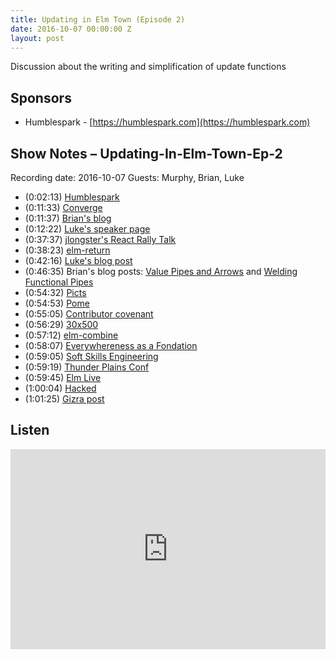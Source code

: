 ```yaml
---
title: Updating in Elm Town (Episode 2)
date: 2016-10-07 00:00:00 Z
layout: post
---
```


Discussion about the writing and simplification of update functions

## Sponsors

- Humblespark - [https://humblespark.com](https://humblespark.com)

## Show Notes – Updating-In-Elm-Town-Ep-2

Recording date: 2016-10-07
Guests: Murphy, Brian, Luke

- (0:02:13) [Humblespark](http://humblespark.com)
- (0:11:33) [Converge](http://converge.aster.is)
- (0:11:37) [Brian's blog](http://www.brianthicks.com)
- (0:12:22) [Luke's speaker page](https://gotocon.com/cph-2016/speaker/Luke+Westby)
- (0:37:37) [jlongster's React Rally Talk](https://www.youtube.com/watch?v=gvVpSezT5_M&index=15&list=PLUD4kD-wL_zYSfU3tIYsb4WqfFQzO_EjQ)
- (0:38:23) [elm-return](http://package.elm-lang.org/packages/Fresheyeball/elm-return/latest)
- (0:42:16) [Luke's blog post](http://lukewestby.com/post/chainable-apis-with-forward-apply/)
- (0:46:35) Brian's blog posts: [Value Pipes and Arrows](https://www.brianthicks.com/post/2016/08/08/values-pipes-and-arrows/) and [Welding Functional Pipes](https://www.brianthicks.com/post/2016/08/15/welding-functional-pipes/)
- (0:54:32) [Picts](https://en.wikipedia.org/wiki/Picts)
- (0:54:53) [Pome](http://tinyletter.com/pome)
- (0:55:05) [Contributor covenant](http://contributor-covenant.org/)
- (0:56:29) [30x500](https://30x500.com/academy/)
- (0:57:12) [elm-combine](http://package.elm-lang.org/packages/Bogdanp/elm-combine/latest)
- (0:58:07) [Everywhereness as a Fondation](http://staltz.com/everywhereness-as-a-foundation.html)
- (0:59:05) [Soft Skills Engineering](https://twitter.com/SoftSkillsEng)
- (0:59:19) [Thunder Plains Conf](http://thunderplainsconf.com/)
- (0:59:45) [Elm Live](https://github.com/elmlive)
- (1:00:04) [Hacked](https://www.hackedpodcast.com/)
- (1:01:25) [Gizra post](http://www.gizra.com/content/elm-inbox-simulation/)


## Listen

<iframe src="https://cast.rocks/player/6039/Updating-In-Elm-Town-Ep-2.mp3?episodeTitle=Updating%20in%20Elm%20Town%20-%20Episode%202&podcastTitle=Elm%20Town&episodeDate=October%207th%2C%202016&imageURL=https%3A%2F%2Fcast.rocks%2Fhosting%2F6039%2Ffeeds%2F8YSE5.jpg" style="border: none; min-height: 265px; max-height: 320px; max-width: 558px; min-width: 270px; width: 100%; height: 100%;" scrollbars="no"></iframe>

